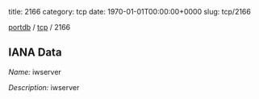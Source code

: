 title: 2166
category: tcp
date: 1970-01-01T00:00:00+0000
slug: tcp/2166

[portdb](/) / [tcp](/category/tcp.html) / 2166


## IANA Data

_Name:_ iwserver

_Description:_ iwserver

